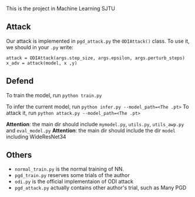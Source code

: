This is the project in Machine Learning SJTU

## Attack
Our attack is implemented in `pgd_attack.py` the `ODIAttack()` class.
To use it, we should in your `.py` write:

```
attack = ODIAttack(args.step_size, args.epsilon, args.perturb_steps)
x_adv = attack(model, x ,y)
```

## Defend
To train the model, run `python train.py`

To infer the current model, run `python infer.py --model_path=<The .pt>`
To attack it, run `python attack.py --model_path=<The .pt>`

**Attention**: the main dir should include `mymodel.py`, `utils.py`, `utils_awp.py` and `eval_model.py`
**Attention**: the main dir should include the dir `model` including WideResNet34 

## Others
- `normal_train.py` is the normal training of NN.
- `pgd_train.py` reserves some trials of the author
- `odi.py` is the official implementaion of ODI attack
- `pgd_attack.py` actually contains other author's trial, such as Many PGD
